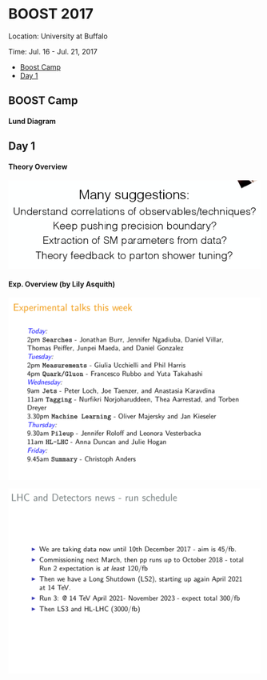 # BOOST 2017

Location: University at Buffalo

Time: Jul. 16 - Jul. 21, 2017

* [Boost Camp](#boostcamp)
* [Day 1](#day1)

## BOOST Camp

#### Lund Diagram

## Day 1

#### Theory Overview
![](images/boost2017_day1_theoryreview.png)

#### Exp. Overview (by Lily Asquith)

![](images/boost2017_day1_exptalks.png)

![](images/boost2017_day1_lhcruns.png)
